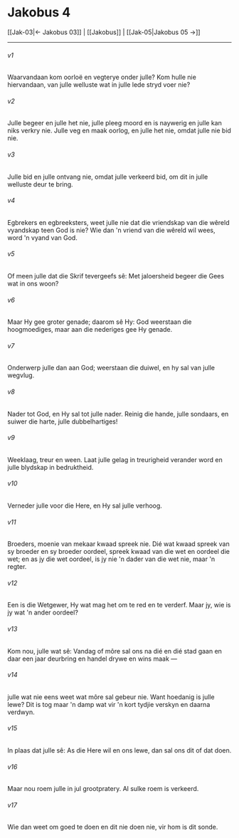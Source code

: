 # Jakobus 4

[[Jak-03|← Jakobus 03]] | [[Jakobus]] | [[Jak-05|Jakobus 05 →]]
***

###### v1
Waarvandaan kom oorloë en vegterye onder julle? Kom hulle nie hiervandaan, van julle welluste wat in julle lede stryd voer nie? 
###### v2
Julle begeer en julle het nie, julle pleeg moord en is naywerig en julle kan niks verkry nie. Julle veg en maak oorlog, en julle het nie, omdat julle nie bid nie. 
###### v3
Julle bid en julle ontvang nie, omdat julle verkeerd bid, om dit in julle welluste deur te bring. 
###### v4
Egbrekers en egbreeksters, weet julle nie dat die vriendskap van die wêreld vyandskap teen God is nie? Wie dan 'n vriend van die wêreld wil wees, word 'n vyand van God. 
###### v5
Of meen julle dat die Skrif tevergeefs sê: Met jaloersheid begeer die Gees wat in ons woon? 
###### v6
Maar Hy gee groter genade; daarom sê Hy: God weerstaan die hoogmoediges, maar aan die nederiges gee Hy genade. 
###### v7
Onderwerp julle dan aan God; weerstaan die duiwel, en hy sal van julle wegvlug. 
###### v8
Nader tot God, en Hy sal tot julle nader. Reinig die hande, julle sondaars, en suiwer die harte, julle dubbelhartiges! 
###### v9
Weeklaag, treur en ween. Laat julle gelag in treurigheid verander word en julle blydskap in bedruktheid. 
###### v10
Verneder julle voor die Here, en Hy sal julle verhoog. 
###### v11
Broeders, moenie van mekaar kwaad spreek nie. Dié wat kwaad spreek van sy broeder en sy broeder oordeel, spreek kwaad van die wet en oordeel die wet; en as jy die wet oordeel, is jy nie 'n dader van die wet nie, maar 'n regter. 
###### v12
Een is die Wetgewer, Hy wat mag het om te red en te verderf. Maar jy, wie is jy wat 'n ander oordeel? 
###### v13
Kom nou, julle wat sê: Vandag of môre sal ons na dié en dié stad gaan en daar een jaar deurbring en handel drywe en wins maak — 
###### v14
julle wat nie eens weet wat môre sal gebeur nie. Want hoedanig is julle lewe? Dit is tog maar 'n damp wat vir 'n kort tydjie verskyn en daarna verdwyn. 
###### v15
In plaas dat julle sê: As die Here wil en ons lewe, dan sal ons dit of dat doen. 
###### v16
Maar nou roem julle in jul grootpratery. Al sulke roem is verkeerd. 
###### v17
Wie dan weet om goed te doen en dit nie doen nie, vir hom is dit sonde. 
